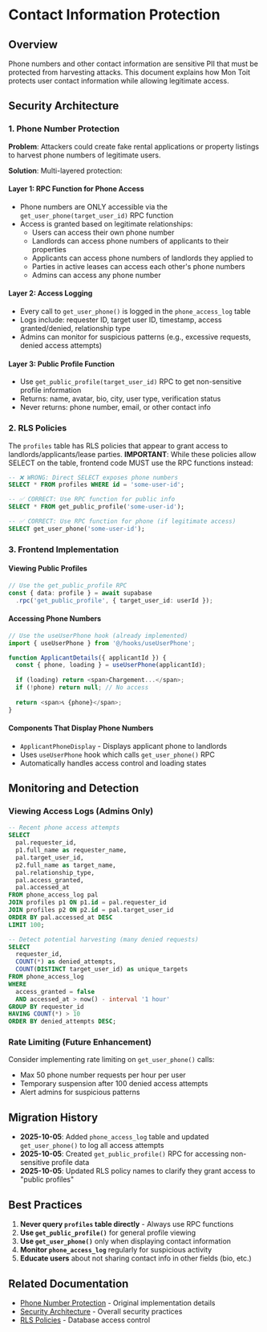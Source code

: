 # Contact Information Protection

## Overview

Phone numbers and other contact information are sensitive PII that must be protected from harvesting attacks. This document explains how Mon Toit protects user contact information while allowing legitimate access.

## Security Architecture

### 1. Phone Number Protection

**Problem**: Attackers could create fake rental applications or property listings to harvest phone numbers of legitimate users.

**Solution**: Multi-layered protection:

#### Layer 1: RPC Function for Phone Access
- Phone numbers are ONLY accessible via the `get_user_phone(target_user_id)` RPC function
- Access is granted based on legitimate relationships:
  - Users can access their own phone number
  - Landlords can access phone numbers of applicants to their properties
  - Applicants can access phone numbers of landlords they applied to
  - Parties in active leases can access each other's phone numbers
  - Admins can access any phone number

#### Layer 2: Access Logging
- Every call to `get_user_phone()` is logged in the `phone_access_log` table
- Logs include: requester ID, target user ID, timestamp, access granted/denied, relationship type
- Admins can monitor for suspicious patterns (e.g., excessive requests, denied access attempts)

#### Layer 3: Public Profile Function
- Use `get_public_profile(target_user_id)` RPC to get non-sensitive profile information
- Returns: name, avatar, bio, city, user type, verification status
- Never returns: phone number, email, or other contact info

### 2. RLS Policies

The `profiles` table has RLS policies that appear to grant access to landlords/applicants/lease parties. **IMPORTANT**: While these policies allow SELECT on the table, frontend code MUST use the RPC functions instead:

```sql
-- ❌ WRONG: Direct SELECT exposes phone numbers
SELECT * FROM profiles WHERE id = 'some-user-id';

-- ✅ CORRECT: Use RPC function for public info
SELECT * FROM get_public_profile('some-user-id');

-- ✅ CORRECT: Use RPC function for phone (if legitimate access)
SELECT get_user_phone('some-user-id');
```

### 3. Frontend Implementation

#### Viewing Public Profiles
```typescript
// Use the get_public_profile RPC
const { data: profile } = await supabase
  .rpc('get_public_profile', { target_user_id: userId });
```

#### Accessing Phone Numbers
```typescript
// Use the useUserPhone hook (already implemented)
import { useUserPhone } from '@/hooks/useUserPhone';

function ApplicantDetails({ applicantId }) {
  const { phone, loading } = useUserPhone(applicantId);
  
  if (loading) return <span>Chargement...</span>;
  if (!phone) return null; // No access
  
  return <span>📞 {phone}</span>;
}
```

#### Components That Display Phone Numbers
- `ApplicantPhoneDisplay` - Displays applicant phone to landlords
- Uses `useUserPhone` hook which calls `get_user_phone()` RPC
- Automatically handles access control and loading states

## Monitoring and Detection

### Viewing Access Logs (Admins Only)
```sql
-- Recent phone access attempts
SELECT 
  pal.requester_id,
  p1.full_name as requester_name,
  pal.target_user_id,
  p2.full_name as target_name,
  pal.relationship_type,
  pal.access_granted,
  pal.accessed_at
FROM phone_access_log pal
JOIN profiles p1 ON p1.id = pal.requester_id
JOIN profiles p2 ON p2.id = pal.target_user_id
ORDER BY pal.accessed_at DESC
LIMIT 100;

-- Detect potential harvesting (many denied requests)
SELECT 
  requester_id,
  COUNT(*) as denied_attempts,
  COUNT(DISTINCT target_user_id) as unique_targets
FROM phone_access_log
WHERE 
  access_granted = false
  AND accessed_at > now() - interval '1 hour'
GROUP BY requester_id
HAVING COUNT(*) > 10
ORDER BY denied_attempts DESC;
```

### Rate Limiting (Future Enhancement)
Consider implementing rate limiting on `get_user_phone()` calls:
- Max 50 phone number requests per hour per user
- Temporary suspension after 100 denied access attempts
- Alert admins for suspicious patterns

## Migration History

- **2025-10-05**: Added `phone_access_log` table and updated `get_user_phone()` to log all access attempts
- **2025-10-05**: Created `get_public_profile()` RPC for accessing non-sensitive profile data
- **2025-10-05**: Updated RLS policy names to clarify they grant access to "public profiles"

## Best Practices

1. **Never query `profiles` table directly** - Always use RPC functions
2. **Use `get_public_profile()`** for general profile viewing
3. **Use `get_user_phone()`** only when displaying contact information
4. **Monitor `phone_access_log`** regularly for suspicious activity
5. **Educate users** about not sharing contact info in other fields (bio, etc.)

## Related Documentation

- [Phone Number Protection](./PHONE_NUMBER_PROTECTION.md) - Original implementation details
- [Security Architecture](./SECURITY.md) - Overall security practices
- [RLS Policies](./SECURITY.md#row-level-security) - Database access control
